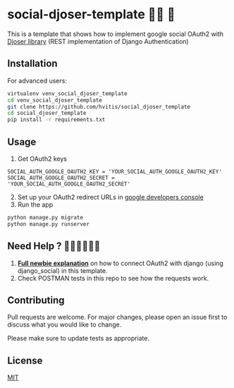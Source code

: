 # social-djoser-template 🙋‍♂️ 🙋

This is a template that shows how to implement google social OAuth2 with [Djoser library][1] (REST implementation of Django Authentication)

## Installation

For advanced users:

```bash
virtualenv venv_social_djoser_template
cd venv_social_djoser_template
git clone https://github.com/hvitis/social_djoser_template
cd social_djoser_template
pip install -r requirements.txt 
```

## Usage

1. Get OAuth2 keys
```
SOCIAL_AUTH_GOOGLE_OAUTH2_KEY = 'YOUR_SOCIAL_AUTH_GOOGLE_OAUTH2_KEY' 
SOCIAL_AUTH_GOOGLE_OAUTH2_SECRET = 'YOUR_SOCIAL_AUTH_GOOGLE_OAUTH2_SECRET' 
```

2. Set up your OAuth2 redirect URLs in [google developers console][2]
3. Run the app
```bash
python manage.py migrate
python manage.py runserver
```

## Need Help ? 💁🏻‍♂️💁🏽‍♀️

1. [__Full newbie explanation__][0] on how to connect OAuth2 with django (using django_social) in this template.
2. Check POSTMAN tests in this repo to see how the requests work.


## Contributing
Pull requests are welcome. For major changes, please open an issue first to discuss what you would like to change.

Please make sure to update tests as appropriate.

## License
[MIT](https://choosealicense.com/licenses/mit/)


[0]: https://hvitis.com/django-oauth-social-tutorial-how-to-implement-google-login-with-djoser
[1]: https://djoser.readthedocs.io/en/latest/social_endpoints.html
[2]: https://console.developers.google.com/
